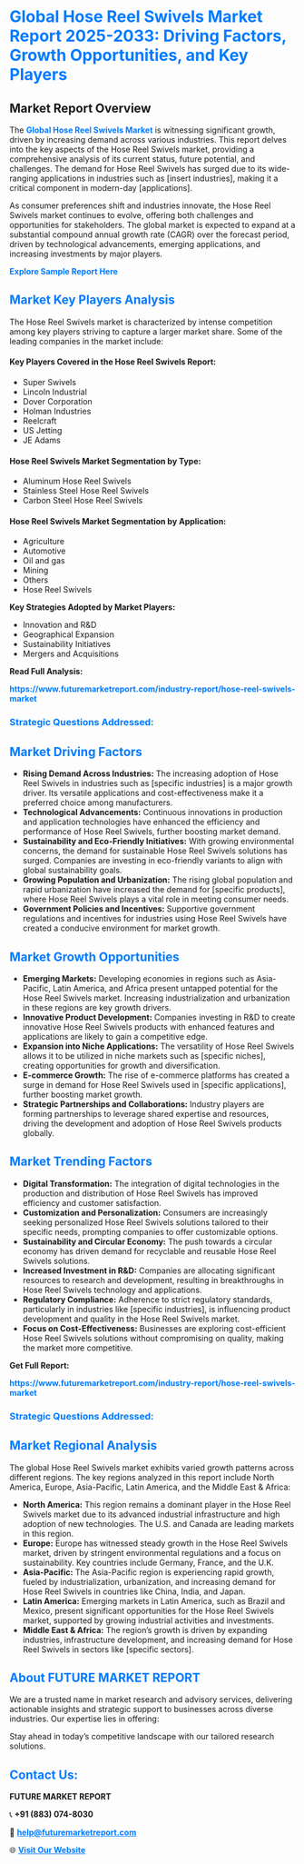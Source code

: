 <h1 style="color: #007BFF;">Global Hose Reel Swivels Market Report 2025-2033: Driving Factors, Growth Opportunities, and Key Players</h1>

<section id="overview">
<h2>Market Report Overview</h2>
<p>The <a href="https://www.futuremarketreport.com/industry-report/hose-reel-swivels-market" style="color: #007BFF; text-decoration: none;"><strong>Global Hose Reel Swivels Market</strong></a> is witnessing significant growth, driven by increasing demand across various industries. This report delves into the key aspects of the Hose Reel Swivels market, providing a comprehensive analysis of its current status, future potential, and challenges. The demand for Hose Reel Swivels has surged due to its wide-ranging applications in industries such as [insert industries], making it a critical component in modern-day [applications].</p>
<p>As consumer preferences shift and industries innovate, the Hose Reel Swivels market continues to evolve, offering both challenges and opportunities for stakeholders. The global market is expected to expand at a substantial compound annual growth rate (CAGR) over the forecast period, driven by technological advancements, emerging applications, and increasing investments by major players.</p>
</section>

<section id="overview">
<p><a href="https://www.futuremarketreport.com/request-sample/reportId=128144" style="color: #007BFF; text-decoration: none;"><strong>Explore Sample Report Here</strong></a></p>
</section>

<section id="key-players">
<h2 style="color: #007BFF;">Market Key Players Analysis</h2>
<p>The Hose Reel Swivels market is characterized by intense competition among key players striving to capture a larger market share. Some of the leading companies in the market include:</p>
<h4>Key Players Covered in the Hose Reel Swivels Report:</h4>
<ul><li>Super Swivels</li><li>Lincoln Industrial</li><li>Dover Corporation</li><li>Holman Industries</li><li>Reelcraft</li><li>US Jetting</li><li>JE Adams</li></ul>
<h4>Hose Reel Swivels Market Segmentation by Type:</h4>
<ul><li>Aluminum Hose Reel Swivels</li><li>Stainless Steel Hose Reel Swivels</li><li>Carbon Steel Hose Reel Swivels</li></ul>

<h4>Hose Reel Swivels Market Segmentation by Application:</h4>
<ul><li>Agriculture</li><li>Automotive</li><li>Oil and gas</li><li>Mining</li><li>Others</li><li>Hose Reel Swivels</li></ul>
<p><strong>Key Strategies Adopted by Market Players:</strong></p>
<ul>
<li>Innovation and R&D</li>
<li>Geographical Expansion</li>
<li>Sustainability Initiatives</li>
<li>Mergers and Acquisitions</li>
</ul>
</section>

<section>
<p><strong>Read Full Analysis: </strong></p><a href="https://www.futuremarketreport.com/industry-report/hose-reel-swivels-market" style="color: #007BFF; text-decoration: none;"><strong>https://www.futuremarketreport.com/industry-report/hose-reel-swivels-market</strong></a>
<h3 style="color: #007BFF;">Strategic Questions Addressed:</h3>
</section>

<section id="driving-factors">
<h2 style="color: #007BFF;">Market Driving Factors</h2>
<ul>
<li><strong>Rising Demand Across Industries:</strong> The increasing adoption of Hose Reel Swivels in industries such as [specific industries] is a major growth driver. Its versatile applications and cost-effectiveness make it a preferred choice among manufacturers.</li>
<li><strong>Technological Advancements:</strong> Continuous innovations in production and application technologies have enhanced the efficiency and performance of Hose Reel Swivels, further boosting market demand.</li>
<li><strong>Sustainability and Eco-Friendly Initiatives:</strong> With growing environmental concerns, the demand for sustainable Hose Reel Swivels solutions has surged. Companies are investing in eco-friendly variants to align with global sustainability goals.</li>
<li><strong>Growing Population and Urbanization:</strong> The rising global population and rapid urbanization have increased the demand for [specific products], where Hose Reel Swivels plays a vital role in meeting consumer needs.</li>
<li><strong>Government Policies and Incentives:</strong> Supportive government regulations and incentives for industries using Hose Reel Swivels have created a conducive environment for market growth.</li>
</ul>
</section>

<section id="growth-opportunities">
<h2 style="color: #007BFF;">Market Growth Opportunities</h2>
<ul>
<li><strong>Emerging Markets:</strong> Developing economies in regions such as Asia-Pacific, Latin America, and Africa present untapped potential for the Hose Reel Swivels market. Increasing industrialization and urbanization in these regions are key growth drivers.</li>
<li><strong>Innovative Product Development:</strong> Companies investing in R&D to create innovative Hose Reel Swivels products with enhanced features and applications are likely to gain a competitive edge.</li>
<li><strong>Expansion into Niche Applications:</strong> The versatility of Hose Reel Swivels allows it to be utilized in niche markets such as [specific niches], creating opportunities for growth and diversification.</li>
<li><strong>E-commerce Growth:</strong> The rise of e-commerce platforms has created a surge in demand for Hose Reel Swivels used in [specific applications], further boosting market growth.</li>
<li><strong>Strategic Partnerships and Collaborations:</strong> Industry players are forming partnerships to leverage shared expertise and resources, driving the development and adoption of Hose Reel Swivels products globally.</li>
</ul>
</section>

<section id="trending-factors">
<h2 style="color: #007BFF;">Market Trending Factors</h2>
<ul>
<li><strong>Digital Transformation:</strong> The integration of digital technologies in the production and distribution of Hose Reel Swivels has improved efficiency and customer satisfaction.</li>
<li><strong>Customization and Personalization:</strong> Consumers are increasingly seeking personalized Hose Reel Swivels solutions tailored to their specific needs, prompting companies to offer customizable options.</li>
<li><strong>Sustainability and Circular Economy:</strong> The push towards a circular economy has driven demand for recyclable and reusable Hose Reel Swivels solutions.</li>
<li><strong>Increased Investment in R&D:</strong> Companies are allocating significant resources to research and development, resulting in breakthroughs in Hose Reel Swivels technology and applications.</li>
<li><strong>Regulatory Compliance:</strong> Adherence to strict regulatory standards, particularly in industries like [specific industries], is influencing product development and quality in the Hose Reel Swivels market.</li>
<li><strong>Focus on Cost-Effectiveness:</strong> Businesses are exploring cost-efficient Hose Reel Swivels solutions without compromising on quality, making the market more competitive.</li>
</ul>
</section>

<section>
<p><strong>Get Full Report: </strong></p><a href="https://www.futuremarketreport.com/industry-report/hose-reel-swivels-market" style="color: #007BFF; text-decoration: none;"><strong>https://www.futuremarketreport.com/industry-report/hose-reel-swivels-market</strong></a>
<h3 style="color: #007BFF;">Strategic Questions Addressed:</h3>
</section>


<section id="regional-analysis">
<h2 style="color: #007BFF;">Market Regional Analysis</h2>
<p>The global Hose Reel Swivels market exhibits varied growth patterns across different regions. The key regions analyzed in this report include North America, Europe, Asia-Pacific, Latin America, and the Middle East & Africa:</p>
<ul>
<li><strong>North America:</strong> This region remains a dominant player in the Hose Reel Swivels market due to its advanced industrial infrastructure and high adoption of new technologies. The U.S. and Canada are leading markets in this region.</li>
<li><strong>Europe:</strong> Europe has witnessed steady growth in the Hose Reel Swivels market, driven by stringent environmental regulations and a focus on sustainability. Key countries include Germany, France, and the U.K.</li>
<li><strong>Asia-Pacific:</strong> The Asia-Pacific region is experiencing rapid growth, fueled by industrialization, urbanization, and increasing demand for Hose Reel Swivels in countries like China, India, and Japan.</li>
<li><strong>Latin America:</strong> Emerging markets in Latin America, such as Brazil and Mexico, present significant opportunities for the Hose Reel Swivels market, supported by growing industrial activities and investments.</li>
<li><strong>Middle East & Africa:</strong> The region’s growth is driven by expanding industries, infrastructure development, and increasing demand for Hose Reel Swivels in sectors like [specific sectors].</li>
</ul>
</section>

<footer>
<h2 style="color: #007BFF;">About FUTURE MARKET REPORT</h2>
<p>We are a trusted name in market research and advisory services, delivering actionable insights and strategic support to businesses across diverse industries. Our expertise lies in offering:</p>

<p>Stay ahead in today’s competitive landscape with our tailored research solutions.</p>

<h2 style="color: #007BFF;">Contact Us:</h2>
<p><strong>FUTURE MARKET REPORT</strong></p>
<p>📞 <strong>+91 (883) 074-8030</strong></p>
<p>📧 <strong><a href="mailto:help@futuremarketreport.com" style="color: #007BFF;">help@futuremarketreport.com</a></strong></p>
<p>🌐 <strong><a href="https://www.futuremarketreport.com/" style="color: #007BFF;">Visit Our Website</a></strong></p>
</footer>